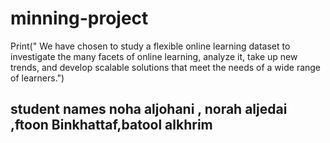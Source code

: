 # minning-project
Print(" We have chosen to study a flexible online learning dataset to investigate the many facets of online learning, analyze it, take up new trends, and develop scalable solutions that meet the needs of a wide range of learners.")
## student names noha aljohani , norah aljedai ,ftoon Binkhattaf,batool alkhrim
